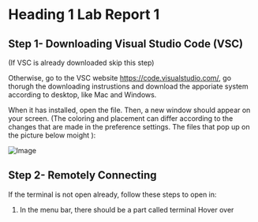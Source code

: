 # Heading 1 Lab Report 1

## Step 1- Downloading Visual Studio Code (VSC)
(If VSC is already downloaded skip this step)

Otherwise, go to the VSC website
https://code.visualstudio.com/, go thorugh the downloading instrustions and 
download the apporiate system according to desktop, like Mac and Windows.

When it has installed, open the file. Then, a new window should appear on your screen.
(The coloring and placement can differ according to the changes that are made in the
preference settings. The files that pop up on the picture below moight ): 

![Image](http://url/121847.png)

## Step 2- Remotely Connecting 

If the terminal is not open already, follow these steps to open in:
1. In the menu bar, there should be a part called terminal
Hover over 
